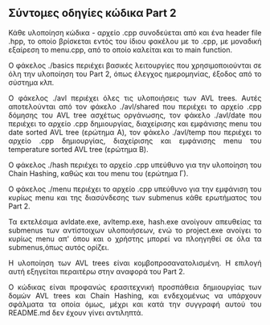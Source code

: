 ## **Σύντομες οδηγίες κώδικα Part 2**
<p align='justify'>
Κάθε υλοποίηση κώδικα - αρχείο .cpp συνοδεύεται από και ένα header file .hpp, το οποίο βρίσκεται εντός του ίδιου φακέλου με το .cpp, με μοναδική εξαίρεση το menu.cpp, από το οποίο καλείται και το main function.
</p>
<p align='justify'>
Ο φάκελος ./basics περιέχει βασικές λειτουργίες που χρησιμοποιούνται σε όλη την υλοποίηση του Part 2, όπως έλεγχος ημερομηνίας, έξοδος από το σύστημα κλπ.
</p>
<p align='justify'>
Ο φάκελος ./avl περιέχει όλες τις υλοποιήσεις των AVL trees. Αυτές αποτελούνται από τον φάκελο ./avl/shared που περιέχει το αρχείο .cpp δόμησης του AVL tree ασχέτως οργάνωσης, τον φάκελο ./avl/date που περιέχει το αρχείο .cpp δημιουργίας, διαχείρισης και εμφάνισης menu του date sorted AVL tree (ερώτημα Α), τον φάκελο ./avl/temp που περιέχει το αρχείο .cpp δημιουργίας, διαχείρισης και εμφάνισης menu του temperature sorted AVL tree (ερώτημα Β).
</p>
<p align='justify'>
Ο φάκελος ./hash περιέχει το αρχείο .cpp υπεύθυνο για την υλοποίηση του Chain Hashing, καθώς και του menu του (ερώτημα Γ).
</p>
<p align='justify'>
Ο φάκελος ./menu περιέχει το αρχείο .cpp υπεύθυνο για την εμφάνιση του κυρίως menu και της διασύνδεσης των submenus κάθε ερωτήματος του Part 2.
</p>
<p align='justify'>
Τα εκτελέσιμα avldate.exe, avltemp.exe, hash.exe ανοίγουν απευθείας τα submenus των αντίστοιχων υλοποιήσεων, ενώ το project.exe ανοίγει το κυρίως menu απ' όπου και ο χρήστης μπορεί να πλοηγηθεί σε όλα τα submenus,όπως αυτός ορίζει.
</p>
<p align='justify'>
Η υλοποίηση των AVL trees είναι κομβοπροσανατολισμένη. Η επιλογή αυτή εξηγείται περαιτέρω στην αναφορά του Part 2.
<p align='justify'>
Ο κώδικας είναι προφανώς ερασιτεχνική προσπάθεια δημιουργίας των δομών AVL trees και Chain Hashing, και ενδεχομένως να υπάρχουν σφάλματα τα οποία όμως, μέχρι και κατά την συγγραφή αυτού του README.md δεν έχουν γίνει αντιληπτά.
</p>
